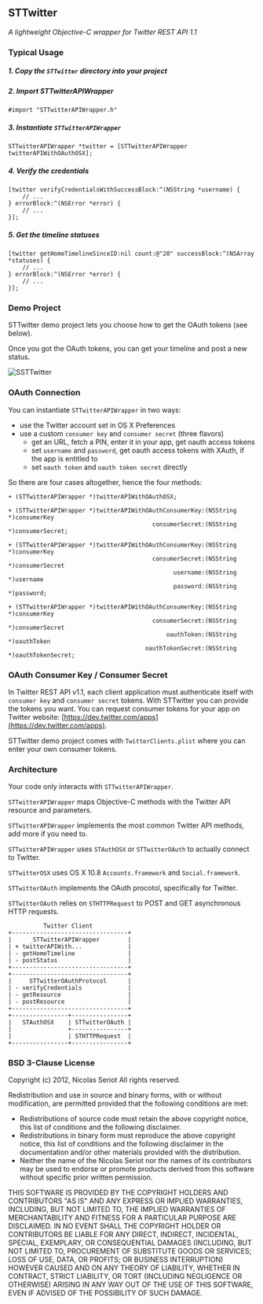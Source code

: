 ## STTwitter

_A lightweight Objective-C wrapper for Twitter REST API 1.1_

### Typical Usage

##### 1. Copy the `STTwitter` directory into your project

##### 2. Import STTwitterAPIWrapper

    #import "STTwitterAPIWrapper.h"

##### 3. Instantiate `STTwitterAPIWrapper`

    STTwitterAPIWrapper *twitter = [STTwitterAPIWrapper twitterAPIWithOAuthOSX];

##### 4. Verify the credentials

    [twitter verifyCredentialsWithSuccessBlock:^(NSString *username) {
        // ...
    } errorBlock:^(NSError *error) {
        // ...
    }];

##### 5. Get the timeline statuses

    [twitter getHomeTimelineSinceID:nil count:@"20" successBlock:^(NSArray *statuses) {
        // ...
    } errorBlock:^(NSError *error) {
        // ...
    }];
    
### Demo Project

STTwitter demo project lets you choose how to get the OAuth tokens (see below).

Once you got the OAuth tokens, you can get your timeline and post a new status.

![SSTTwitter](https://github.com/nst/STTwitter/raw/master/Art/STTwitter.png "STTwitter Demo Project")

### OAuth Connection

You can instantiate `STTwitterAPIWrapper` in two ways:

- use the Twitter account set in OS X Preferences
- use a custom `consumer key` and `consumer secret` (three flavors)
  - get an URL, fetch a PIN, enter it in your app, get oauth access tokens  
  - set `username` and `password`, get oauth access tokens with XAuth, if the app is entitled to
  - set `oauth token` and `oauth token secret` directly

So there are four cases altogether, hence the four methods:

    + (STTwitterAPIWrapper *)twitterAPIWithOAuthOSX;

    + (STTwitterAPIWrapper *)twitterAPIWithOAuthConsumerKey:(NSString *)consumerKey
                                             consumerSecret:(NSString *)consumerSecret;

    + (STTwitterAPIWrapper *)twitterAPIWithOAuthConsumerKey:(NSString *)consumerKey
                                             consumerSecret:(NSString *)consumerSecret
                                                   username:(NSString *)username
                                                   password:(NSString *)password;

    + (STTwitterAPIWrapper *)twitterAPIWithOAuthConsumerKey:(NSString *)consumerKey
                                             consumerSecret:(NSString *)consumerSecret
                                                 oauthToken:(NSString *)oauthToken
                                           oauthTokenSecret:(NSString *)oauthTokenSecret;
                                           
### OAuth Consumer Key / Consumer Secret

In Twitter REST API v1.1, each client application must authenticate itself with `consumer key` and `consumer secret` tokens. With STTwitter you can provide the tokens you want. You can request consumer tokens for your app on Twitter website: [https://dev.twitter.com/apps](https://dev.twitter.com/apps).

STTwitter demo project comes with `TwitterClients.plist` where you can enter your own consumer tokens.

### Architecture

Your code only interacts with `STTwitterAPIWrapper`.

`STTwitterAPIWrapper` maps Objective-C methods with the Twitter API resource and parameters.

`STTwitterAPIWrapper` implements the most common Twitter API methods, add more if you need to.

`STTwitterAPIWrapper` uses `STAuthOSX` or `STTwitterOAuth` to actually connect to Twitter.

`STTwitterOSX` uses OS X 10.8 `Accounts.framework` and `Social.framework`.

`STTwitterOAuth` implements the OAuth procotol, specifically for Twitter.

`STTwitterOAuth` relies on `STHTTPRequest` to POST and GET asynchronous HTTP requests.

              Twitter Client
    +---------------------------------+
    |      STTwitterAPIWrapper        |
    | + twitterAPIWith...             |
    | - getHomeTimeline               |
    | - postStatus                    |
    +---------------------------------+
    +---------------------------------+
    |     STTwitterOAuthProtocol      |
    | - verifyCredentials             |
    | - getResource                   |
    | - postResource                  |
    +---------------------------------+    
    +----------------+----------------+
    |   STAuthOSX    | STTwitterOAuth |
    |                +----------------+
    |                | STHTTPRequest  |
    +----------------+----------------+

### BSD 3-Clause License

Copyright (c) 2012, Nicolas Seriot
All rights reserved.
    
Redistribution and use in source and binary forms, with or without modification, are permitted provided that the following conditions are met:
    
* Redistributions of source code must retain the above copyright notice, this list of conditions and the following disclaimer.
* Redistributions in binary form must reproduce the above copyright notice, this list of conditions and the following disclaimer in the documentation and/or other materials provided with the distribution.
* Neither the name of the Nicolas Seriot nor the names of its contributors may be used to endorse or promote products derived from this software without specific prior written permission.
    
THIS SOFTWARE IS PROVIDED BY THE COPYRIGHT HOLDERS AND CONTRIBUTORS "AS IS" AND ANY EXPRESS OR IMPLIED WARRANTIES, INCLUDING, BUT NOT LIMITED TO, THE IMPLIED WARRANTIES OF MERCHANTABILITY AND FITNESS FOR A PARTICULAR PURPOSE ARE DISCLAIMED. IN NO EVENT SHALL THE COPYRIGHT HOLDER OR CONTRIBUTORS BE LIABLE FOR ANY DIRECT, INDIRECT, INCIDENTAL, SPECIAL, EXEMPLARY, OR CONSEQUENTIAL DAMAGES (INCLUDING, BUT NOT LIMITED TO, PROCUREMENT OF SUBSTITUTE GOODS OR SERVICES; LOSS OF USE, DATA, OR PROFITS; OR BUSINESS INTERRUPTION) HOWEVER CAUSED AND ON ANY THEORY OF LIABILITY, WHETHER IN CONTRACT, STRICT LIABILITY, OR TORT (INCLUDING NEGLIGENCE OR OTHERWISE) ARISING IN ANY WAY OUT OF THE USE OF THIS SOFTWARE, EVEN IF ADVISED OF THE POSSIBILITY OF SUCH DAMAGE.
